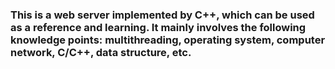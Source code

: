 ### This is a web server implemented by C++, which can be used as a reference and learning. It mainly involves the following knowledge points: multithreading, operating system, computer network, C/C++, data structure, etc.